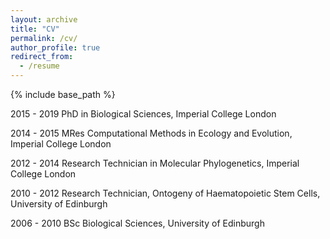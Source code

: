 ```yaml
---
layout: archive
title: "CV"
permalink: /cv/
author_profile: true
redirect_from:
  - /resume
---
```


{% include base_path %}

2015 - 2019 PhD in Biological Sciences, Imperial College London

2014 - 2015 MRes Computational Methods in Ecology and Evolution, Imperial College London

2012 - 2014 Research Technician in Molecular Phylogenetics, Imperial College London

2010 - 2012 Research Technician, Ontogeny of Haematopoietic Stem Cells, University of Edinburgh

2006 - 2010 BSc Biological Sciences, University of Edinburgh
